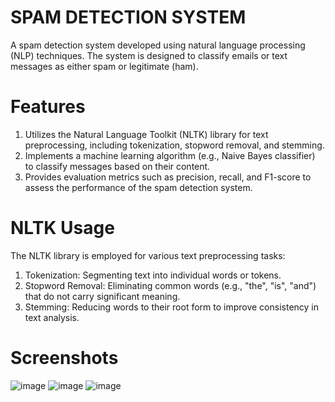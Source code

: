 # SPAM DETECTION SYSTEM
A spam detection system developed using natural language processing (NLP) techniques. The system is designed to classify emails or text messages as either spam or legitimate (ham).
# Features
1. Utilizes the Natural Language Toolkit (NLTK) library for text preprocessing, including tokenization, stopword removal, and stemming.
2. Implements a machine learning algorithm (e.g., Naive Bayes classifier) to classify messages based on their content.
3. Provides evaluation metrics such as precision, recall, and F1-score to assess the performance of the spam detection system.
# NLTK Usage
The NLTK library is employed for various text preprocessing tasks:
1. Tokenization: Segmenting text into individual words or tokens.
2. Stopword Removal: Eliminating common words (e.g., "the", "is", "and") that do not carry significant meaning.
3. Stemming: Reducing words to their root form to improve consistency in text analysis.
# Screenshots

![image](https://github.com/sanjanalalwani/spamdetectionsystem/assets/109654794/47bf0dc4-2731-455a-8bde-4ac753e818cc)
![image](https://github.com/sanjanalalwani/spamdetectionsystem/assets/109654794/c3e7a96b-5439-47ab-874b-fbd21e178564)
![image](https://github.com/sanjanalalwani/spamdetectionsystem/assets/109654794/d4b0c10a-b881-47c8-ae4e-7e22dfd3a9ea)



